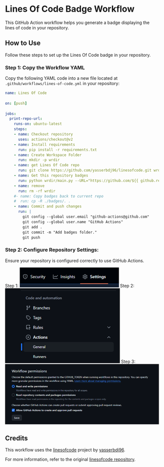 # Lines Of Code Badge Workflow

This GitHub Action workflow helps you generate a badge displaying the lines of code in your repository.

## How to Use

Follow these steps to set up the Lines Of Code badge in your repository.

### Step 1: Copy the Workflow YAML

Copy the following YAML code into a new file located at `.github/workflows/lines-of-code.yml` in your repository:


```yml
name: Lines Of Code

on: [push]

jobs:
  print-repo-url:
    runs-on: ubuntu-latest
    steps:
    - name: Checkout repository
      uses: actions/checkout@v2
    - name: Install requirements
      run: pip install -r requirements.txt
    - name: Create Workspace Folder
      run: mkdir -p wrdir
    - name: get Lines Of Code repo
      run: git clone https://github.com/yasserbdj96/linesofcode.git wrdir
    - name: Get this repository badges 
      run: python wrdir/main.py --URL="https://github.com/${{ github.repository }}"
    - name: remove
      run: rm -rf wrdir
    #- name: Copy badges back to current repo     
    #  run: cp -R ./badges/. .
    - name: Commit and push changes
      run: |
        git config --global user.email "github-actions@github.com"
        git config --global user.name "GitHub Actions"
        git add .
        git commit -m "Add badges folder."
        git push
```

### Step 2: Configure Repository Settings:
Ensure your repository is configured correctly to use GitHub Actions.

Step 1:
<img src="https://raw.githubusercontent.com/yasserbdj96/linesofcode/main/screenshot/1.png" alt="Repository Settings Step 1">
Step 2:
<img src="https://raw.githubusercontent.com/yasserbdj96/linesofcode/main/screenshot/2.png" alt="Repository Settings Step 2">
Step 3:
<img src="https://raw.githubusercontent.com/yasserbdj96/linesofcode/main/screenshot/3.png" alt="Repository Settings Step 3">

## Credits

This workflow uses the [linesofcode](https://github.com/yasserbdj96/linesofcode) project by [yasserbdj96](https://github.com/yasserbdj96).

For more information, refer to the original [linesofcode repository](https://github.com/yasserbdj96/linesofcode).